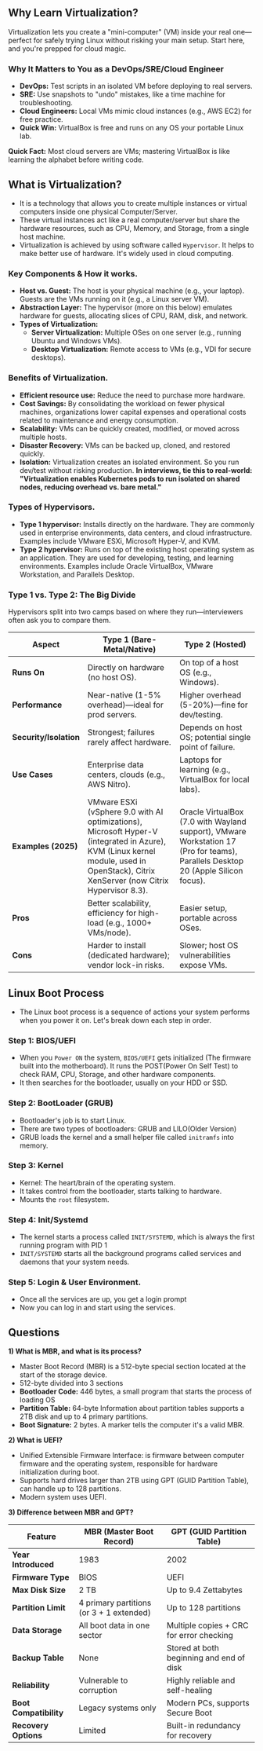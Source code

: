 ## Why Learn Virtualization?
Virtualization lets you create a "mini-computer" (VM) inside your real one—perfect for safely trying Linux without risking your main setup. Start here, and you're prepped for cloud magic.

### Why It Matters to You as a DevOps/SRE/Cloud Engineer
- **DevOps:** Test scripts in an isolated VM before deploying to real servers.
- **SRE:** Use snapshots to "undo" mistakes, like a time machine for troubleshooting.
- **Cloud Engineers:** Local VMs mimic cloud instances (e.g., AWS EC2) for free practice.
- **Quick Win:** VirtualBox is free and runs on any OS your portable Linux lab.

**Quick Fact:** Most cloud servers are VMs; mastering VirtualBox is like learning the alphabet before writing code.

## What is Virtualization?
- It is a technology that allows you to create multiple instances or virtual computers inside one physical Computer/Server.
- These virtual instances act like a real computer/server but share the hardware resources, such as CPU, Memory, and Storage, from a single host machine.
- Virtualization is achieved by using software called `Hypervisor`. It helps to make better use of hardware. It's widely used in cloud computing.

### Key Components & How it works.
- **Host vs. Guest:** The host is your physical machine (e.g., your laptop). Guests are the VMs running on it (e.g., a Linux server VM).
- **Abstraction Layer:** The hypervisor (more on this below) emulates hardware for guests, allocating slices of CPU, RAM, disk, and network.
- **Types of Virtualization:**
  - **Server Virtualization:** Multiple OSes on one server (e.g., running Ubuntu and Windows VMs).
  - **Desktop Virtualization:** Remote access to VMs (e.g., VDI for secure desktops).

### Benefits of Virtualization.
- **Efficient resource use:** Reduce the need to purchase more hardware.
- **Cost Savings:** By consolidating the workload on fewer physical machines, organizations lower capital expenses and operational costs related to maintenance and energy consumption.
- **Scalability:** VMs can be quickly created, modified, or moved across multiple hosts.
- **Disaster Recovery:** VMs can be backed up, cloned, and restored quickly.
- **Isolation:** Virtualization creates an isolated environment. So you run dev/test without risking production.
**In interviews, tie this to real-world: "Virtualization enables Kubernetes pods to run isolated on shared nodes, reducing overhead vs. bare metal."**

### Types of Hypervisors.
- **Type 1 hypervisor:** Installs directly on the hardware. They are commonly used in enterprise environments, data centers, and cloud infrastructure. Examples include VMware ESXi, Microsoft Hyper-V, and KVM.
- **Type 2 hypervisor:** Runs on top of the existing host operating system as an application. They are used for developing, testing, and learning environments. Examples include Oracle VirtualBox, VMware Workstation, and Parallels Desktop.

### Type 1 vs. Type 2: The Big Divide
Hypervisors split into two camps based on where they run—interviewers often ask you to compare them.

| Aspect | Type 1 (Bare-Metal/Native) | Type 2 (Hosted) |
|--------|-----------------------------|-----------------|
| **Runs On** | Directly on hardware (no host OS). | On top of a host OS (e.g., Windows). |
| **Performance** | Near-native (1-5% overhead)—ideal for prod servers. | Higher overhead (5-20%)—fine for dev/testing. |
| **Security/Isolation** | Strongest; failures rarely affect hardware. | Depends on host OS; potential single point of failure. |
| **Use Cases** | Enterprise data centers, clouds (e.g., AWS Nitro). | Laptops for learning (e.g., VirtualBox for local labs). |
| **Examples (2025)** | VMware ESXi (vSphere 9.0 with AI optimizations), Microsoft Hyper-V (integrated in Azure), KVM (Linux kernel module, used in OpenStack), Citrix XenServer (now Citrix Hypervisor 8.3). | Oracle VirtualBox (7.0 with Wayland support), VMware Workstation 17 (Pro for teams), Parallels Desktop 20 (Apple Silicon focus). |
| **Pros** | Better scalability, efficiency for high-load (e.g., 1000+ VMs/node). | Easier setup, portable across OSes. |
| **Cons** | Harder to install (dedicated hardware); vendor lock-in risks. | Slower; host OS vulnerabilities expose VMs. |

## Linux Boot Process
- The Linux boot process is a sequence of actions your system performs when you power it on. Let's break down each step in order.

### Step 1: BIOS/UEFI
- When you `Power ON` the system, `BIOS/UEFI` gets initialized (The firmware built into the motherboard). It runs the POST(Power On Self Test) to check RAM, CPU, Storage, and other hardware components.
- It then searches for the bootloader, usually on your HDD or SSD.

### Step 2: BootLoader (GRUB)
- Bootloader's job is to start Linux.
- There are two types of bootloaders: GRUB and LILO(Older Version)
- GRUB loads the kernel and a small helper file called `initramfs` into memory.

### Step 3: Kernel
- Kernel: The heart/brain of the operating system.
- It takes control from the bootloader, starts talking to hardware.
- Mounts the `root` filesystem.

### Step 4: Init/Systemd
- The kernel starts a process called `INIT/SYSTEMD`, which is always the first running program with PID 1
- `INIT/SYSTEMD` starts all the background programs called services and daemons that your system needs.

### Step 5: Login & User Environment.
- Once all the services are up, you get a login prompt
- Now you can log in and start using the services.

## Questions
**1) What is MBR, and what is its process?**
- Master Boot Record (MBR) is a 512-byte special section located at the start of the storage device.
- 512-byte divided into 3 sections
- **Bootloader Code:** 446 bytes, a small program that starts the process of loading OS
- **Partition Table:** 64-byte Information about partition tables supports a 2TB disk and up to 4 primary partitions.
- **Boot Signature:** 2 bytes. A marker tells the computer it's a valid MBR.

**2) What is UEFI?**
- Unified Extensible Firmware Interface: is firmware between computer firmware and the operating system, responsible for hardware initialization during boot.
- Supports hard drives larger than 2TB using GPT (GUID Partition Table), can handle up to 128 partitions. 
- Modern system uses UEFI.

**3) Difference between MBR and GPT?**

|Feature             |  MBR (Master Boot Record)                  |  GPT (GUID Partition Table)              |
|--------------------|--------------------------------------------|------------------------------------------ |
| **Year Introduced**     |  1983                                      |  2002                                    |
| **Firmware Type**      |  BIOS                                      |  UEFI                                    |
| **Max Disk Size**       |  2 TB                                      |  Up to 9.4 Zettabytes                    |
| **Partition Limit**     |  4 primary partitions (or 3 + 1 extended)  |  Up to 128 partitions                    |
| **Data Storage**        |  All boot data in one sector               |  Multiple copies + CRC for error checking|
| **Backup Table**        |  None                                      |  Stored at both beginning and end of disk|
| **Reliability**         |  Vulnerable to corruption                  |  Highly reliable and self-healing        |
| **Boot Compatibility**  |  Legacy systems only                       |  Modern PCs, supports Secure Boot        |
| **Recovery Options**    |  Limited                                   |  Built-in redundancy for recovery        |
